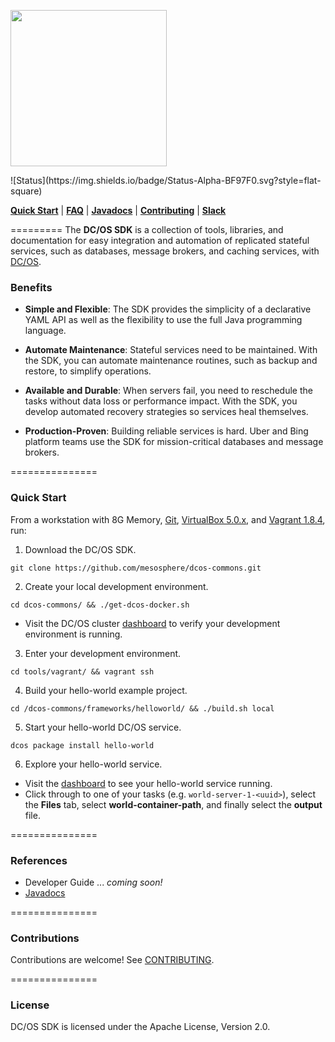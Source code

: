 <p align="left">
  <img src="https://mesosphere.com/wp-content/themes/mesosphere/library/images/assets/dcos-sdk-logo.png" width="250"/>
</p>
![Status](https://img.shields.io/badge/Status-Alpha-BF97F0.svg?style=flat-square)

[__Quick Start__](README.md#quick-start) |
[__FAQ__](docs/faq.md) |
[__Javadocs__](http://mesosphere.github.io/dcos-commons/api/) |
[__Contributing__](CONTRIBUTING.md) |
[__Slack__](http://chat.dcos.io)

=========
The __DC/OS SDK__ is a collection of tools, libraries, and documentation for easy integration and automation of replicated stateful services, such as databases, message brokers, and caching services, with [DC/OS](https://dcos.io/).

### Benefits

* __Simple and Flexible__: The SDK provides the simplicity of a declarative YAML API as well as the flexibility to use the full Java programming language.

* __Automate Maintenance__: Stateful services need to be maintained. With the SDK, you can automate maintenance routines, such as backup and restore, to simplify operations.

* __Available and Durable__: When servers fail, you need to reschedule the tasks without data loss or performance impact. With the SDK, you develop automated recovery strategies so services heal themselves.

* __Production-Proven__: Building reliable services is hard. Uber and Bing platform teams use the SDK for mission-critical databases and message brokers.

===============
### Quick Start

From a workstation with 8G Memory, [Git](https://git-scm.com/book/en/v2/Getting-Started-Installing-Git), [VirtualBox 5.0.x](https://www.virtualbox.org/wiki/Download_Old_Builds_5_0), and [Vagrant 1.8.4](https://releases.hashicorp.com/vagrant/1.8.4/), run:

1. Download the DC/OS SDK.
  ```
  git clone https://github.com/mesosphere/dcos-commons.git
  ```

2. Create your local development environment.
  ```
  cd dcos-commons/ && ./get-dcos-docker.sh
  ```
  * Visit the DC/OS cluster [dashboard](http://172.17.0.2/) to verify your development environment is running.

3. Enter your development environment.
  ```
  cd tools/vagrant/ && vagrant ssh
  ```

4. Build your hello-world example project.
  ```
  cd /dcos-commons/frameworks/helloworld/ && ./build.sh local
  ```

5. Start your hello-world DC/OS service.
  ```
  dcos package install hello-world
  ```

6. Explore your hello-world service.
  * Visit the [dashboard](http://172.17.0.2/#/services/%2Fhello-world/) to see your hello-world service running.
  * Click through to one of your tasks (e.g. `world-server-1-<uuid>`), select the __Files__ tab, select __world-container-path__, and finally select the __output__ file.

===============
### References
* Developer Guide ... *coming soon!*
* [Javadocs](http://mesosphere.github.io/dcos-commons/api/index.html)

===============
### Contributions
Contributions are welcome! See [CONTRIBUTING](CONTRIBUTING.md).

===============
### License
DC/OS SDK is licensed under the Apache License, Version 2.0.
